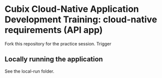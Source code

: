 # Cubix Cloud-Native Application Development Training: cloud-native requirements (API app)
Fork this repository for the practice session.
Trigger
## Locally running the application
See the local-run folder.
